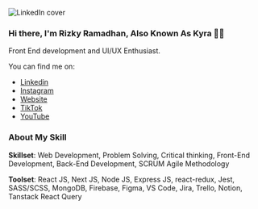 ![LinkedIn cover](https://user-images.githubusercontent.com/71491992/126656797-ea8759c3-66e3-4759-a3ab-e896a21d2b58.png)

### Hi there, I'm Rizky Ramadhan, Also Known As Kyra 👋🏻

Front End development and UI/UX Enthusiast.

You can find me on: 
- [Linkedin](https://www.linkedin.com/in/rizkykyra/)
- [Instagram](https://www.instagram.com/code.kyra/)
- [Website](https://www.kyraspace.com/)
- [TikTok](https://www.tiktok.com/@code.kyra)
- [YouTube](https://www.youtube.com/@codekyra)

### About My Skill
**Skillset**: Web Development, Problem Solving, Critical thinking, Front-End Development, Back-End Development, SCRUM Agile
Methodology

**Toolset**: React JS, Next JS, Node JS, Express JS, react-redux, Jest, SASS/SCSS, MongoDB, Firebase, Figma, VS Code, Jira,
Trello, Notion, Tanstack React Query
